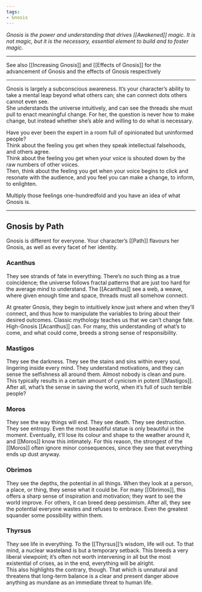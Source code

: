```yaml
---
tags:
- Gnosis
---
```



_Gnosis is the power and understanding that drives [[Awakened]] magic. It is not magic, but it is the necessary, essential element to build and to foster magic._

---

See also [[Increasing Gnosis]] and [[Effects of Gnosis]] for the advancement of Gnosis and the effects of Gnosis respectively

---

Gnosis is largely a subconscious awareness. It’s your character’s ability to take a mental leap beyond what others can; she can connect dots others cannot even see.\
She understands the universe intuitively, and can see the threads she must pull to enact meaningful change. For her, the question is never how to make change, but instead whether she’s able and willing to do what is necessary.

Have you ever been the expert in a room full of opinionated but uninformed people?\
Think about the feeling you get when they speak intellectual falsehoods, and others agree.\
Think about the feeling you get when your voice is shouted down by the raw numbers of other voices.\
Then, think about the feeling you get when your voice begins to click and resonate with the audience, and you feel you can make a change, to inform, to enlighten. 

Multiply those feelings one-hundredfold and you have an idea of what Gnosis is.

---

## Gnosis by Path

Gnosis is different for everyone. Your character’s [[Path]] flavours her Gnosis, as well as every facet of her identity.

### Acanthus

They see strands of fate in everything. There’s no such thing as a true coincidence; the universe follows fractal patterns that are just too hard for the average mind to understand. The [[Acanthus]] see a web, a weave, where given enough time and space, threads must all somehow connect. 

At greater Gnosis, they begin to intuitively know just where and when they’ll connect, and thus how to manipulate the variables to bring about their desired outcomes. Classic mythology teaches us that we can’t change fate. High-Gnosis [[Acanthus]] can. For many, this understanding of what’s to come, and what could come, breeds a strong sense of responsibility.

### Mastigos

They see the darkness. They see the stains and sins within every soul, lingering inside every mind. They understand motivations, and they can sense the selfishness all around them. Almost nobody is clean and pure. This typically results in a certain amount of cynicism in potent [[Mastigos]]. After all, what’s the sense in saving the world, when it’s full of such terrible people?

### Moros

They see the way things will end. They see death. They see destruction. They see entropy. Even the most beautiful statue is only beautiful in the moment. Eventually, it’ll lose its colour and shape to the weather around it, and [[Moros]] know this intimately. For this reason, the strongest of the [[Moros]] often ignore minor consequences, since they see that everything ends up dust anyway.

### Obrimos

They see the depths, the potential in all things. When they look at a person, a place, or thing, they sense what it could be. For many [[Obrimos]], this offers a sharp sense of inspiration and motivation; they want to see the world improve. For others, it can breed deep pessimism. After all, they see the potential everyone wastes and refuses to embrace. Even the greatest squander some possibility within them.

### Thyrsus

They see life in everything. To the [[Thyrsus]]’s wisdom, life will out. To that mind, a nuclear wasteland is but a temporary setback. This breeds a very liberal viewpoint; it’s often not worth intervening in all but the most existential of crises, as in the end, everything will be alright.\
This also highlights the contrary, though. That which is unnatural and threatens that long-term balance is a clear and present danger above anything as mundane as an immediate threat to human life.
